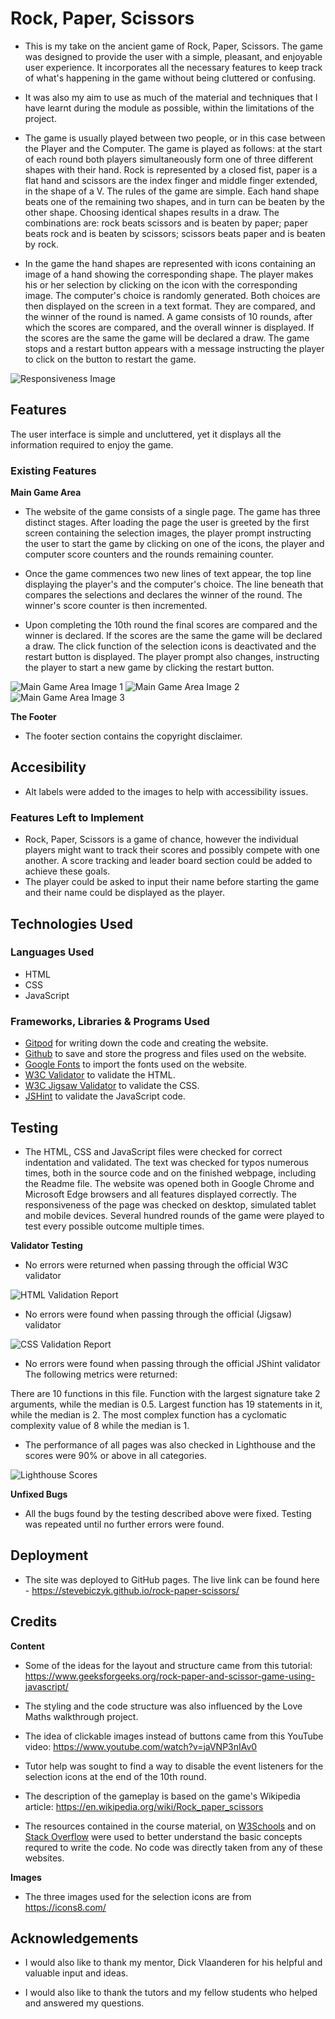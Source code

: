 # Rock, Paper, Scissors

- This is my take on the ancient game of Rock, Paper, Scissors. The game was designed to provide the user with a simple, pleasant, and enjoyable user experience. It incorporates all the necessary features to keep track of what's happening in the game without being cluttered or confusing.

- It was also my aim to use as much of the material and techniques that I have learnt during the module as possible, within the limitations of the project.

- The game is usually played between two people, or in this case between the Player and the Computer. The game is played as follows: at the start of each round both players simultaneously form one of three different shapes with their hand. Rock is represented by a closed fist, paper is a flat hand and scissors are the index finger and middle finger extended, in the shape of a V.
The rules of the game are simple. Each hand shape beats one of the remaining two shapes, and in turn can be beaten by the other shape. Choosing identical shapes results in a draw. The combinations are: rock beats scissors and is beaten by paper; paper beats rock and is beaten by scissors; scissors beats paper and is beaten by rock. 

 - In the game the hand shapes are represented with icons containing an image of a hand showing the corresponding shape. The player makes his or her selection by clicking on the icon with the corresponding image. The computer's choice is randomly generated. Both choices are then displayed on the screen in a text format. They are compared, and the winner of the round is named. A game consists of 10 rounds, after which the scores are compared, and the overall winner is displayed. If the scores are the same the game will be declared a draw. The game stops and a restart button appears with a message instructing the player to click on the button to restart the game.

![Responsiveness Image](https://github.com/stevebiczyk/rock-paper-scissors/blob/main/media/rps-devices.png)

## Features 

The user interface is simple and uncluttered, yet it displays all the information required to enjoy the game.

### Existing Features

__Main Game Area__

- The website of the game consists of a single page. The game has three distinct stages. After loading the page the user is greeted by the first screen containing the selection images, the player prompt instructing the user to start the game by clicking on one of the icons, the player and computer score counters and the rounds remaining counter. 

 - Once the game commences two new lines of text appear, the top line displaying the player's and the computer's choice. The line beneath that compares the selections and declares the winner of the round. The winner's score counter is then incremented. 
 
 - Upon completing the 10th round the final scores are compared and the winner is declared. If the scores are the same the game will be declared a draw. The click function of the selection icons is deactivated and the restart button is displayed. The player prompt also changes, instructing the player to start a new game by clicking the restart button.



  ![Main Game Area Image 1](https://github.com/stevebiczyk/rock-paper-scissors/blob/main/media/rps-main.jpg)
  ![Main Game Area Image 2](https://github.com/stevebiczyk/rock-paper-scissors/blob/main/media/rps-main-2.jpg)
  ![Main Game Area Image 3](https://github.com/stevebiczyk/rock-paper-scissors/blob/main/media/rps-main-3.jpg)

 __The Footer__ 

  - The footer section contains the copyright disclaimer.

  ## Accesibility

  - Alt labels were added to the images to help with accessibility issues.

### Features Left to Implement

- Rock, Paper, Scissors is a game of chance, however the individual players might want to track their scores and possibly compete with one another.
A score tracking and leader board section could be added to achieve these goals.
- The player could be asked to input their name before starting the game and their name could be displayed as the player.

## Technologies Used

### Languages Used

- HTML
- CSS
- JavaScript

### Frameworks, Libraries & Programs Used

- [Gitpod](https://www.gitpod.io/) for writing down the code and creating the website.
- [Github](https://github.com/) to save and store the progress and files used on the website.
- [Google Fonts](https://fonts.google.com/) to import the fonts used on the website.
- [W3C Validator](https://validator.w3.org/) to validate the HTML.
- [W3C Jigsaw Validator](https://jigsaw.w3.org/css-validator/) to validate the CSS.
- [JSHint](https://jshint.com/) to validate the JavaScript code.

## Testing 

- The HTML, CSS and JavaScript files were checked for correct indentation and validated. The text was checked for typos numerous times, both in the source code and on the finished webpage, including the Readme file. The website was opened both in Google Chrome and Microsoft Edge browsers and all features displayed correctly. The responsiveness of the page was checked on desktop, simulated tablet and mobile devices. Several hundred rounds of the game were played to test every possible outcome multiple times.

__Validator Testing__

- No errors were returned when passing through the official W3C validator

![HTML Validation Report](https://github.com/stevebiczyk/rock-paper-scissors/blob/main/media/rps-html-validation.jpg)

- No errors were found when passing through the official (Jigsaw) validator

![CSS Validation Report](https://github.com/stevebiczyk/rock-paper-scissors/blob/main/media/rps-css-validation.jpg)

- No errors were found when passing through the official JShint validator
The following metrics were returned:

There are 10 functions in this file.
Function with the largest signature take 2 arguments, while the median is 0.5.
Largest function has 19 statements in it, while the median is 2.
The most complex function has a cyclomatic complexity value of 8 while the median is 1.

- The performance of all pages was also checked in Lighthouse and the scores were 90% or above in all categories.

![Lighthouse Scores](https://github.com/stevebiczyk/rock-paper-scissors/blob/main/media/rps-lighthouse.jpg)

__Unfixed Bugs__

- All the bugs found by the testing described above were fixed. Testing was repeated until no further errors were found.

## Deployment

- The site was deployed to GitHub pages. 
The live link can be found here - https://stevebiczyk.github.io/rock-paper-scissors/

## Credits

__Content__

- Some of the ideas for the layout and structure came from this tutorial: https://www.geeksforgeeks.org/rock-paper-and-scissor-game-using-javascript/

- The styling and the code structure was also influenced by the Love Maths walkthrough project.

- The idea of clickable images instead of buttons came from this YouTube video: https://www.youtube.com/watch?v=jaVNP3nIAv0

- Tutor help was sought to find a way to disable the event listeners for the selection icons at the end of the 10th round.

- The description of the gameplay is based on the game's Wikipedia article: https://en.wikipedia.org/wiki/Rock_paper_scissors

- The resources contained in the course material, on [W3Schools](https://www.w3schools.com/) and on [Stack Overflow](https://stackoverflow.com/) were used to better understand the basic concepts requred to write the code. No code was directly taken from any of these websites.

__Images__

- The three images used for the selection icons are from https://icons8.com/

## Acknowledgements

- I would also like to thank my mentor, Dick Vlaanderen for his helpful and valuable input and ideas.

- I would also like to thank the tutors and my fellow students who helped and answered my questions.